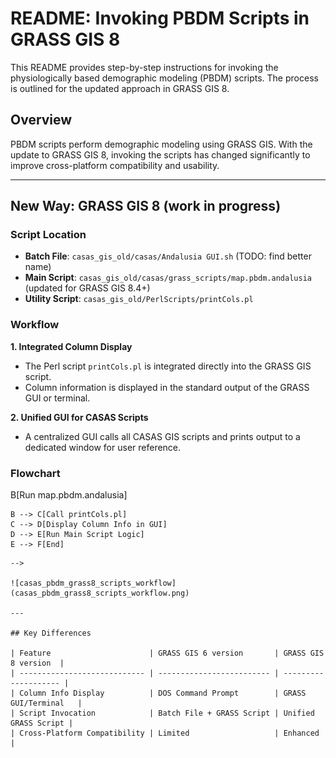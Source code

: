 # README: Invoking PBDM Scripts in GRASS GIS 8

This README provides step-by-step instructions for invoking the physiologically based demographic modeling (PBDM) scripts. The process is outlined for the updated approach in GRASS GIS 8.

## Overview

PBDM scripts perform demographic modeling using GRASS GIS. With the update to GRASS GIS 8, invoking the scripts has changed significantly to improve cross-platform compatibility and usability.

---

## New Way: GRASS GIS 8 (work in progress)

### Script Location

- **Batch File**: `casas_gis_old/casas/Andalusia GUI.sh` (TODO: find better name)
- **Main Script**: `casas_gis_old/casas/grass_scripts/map.pbdm.andalusia` (updated for GRASS GIS 8.4+)
- **Utility Script**: `casas_gis_old/PerlScripts/printCols.pl`

### Workflow

**1. Integrated Column Display**

- The Perl script `printCols.pl` is integrated directly into the GRASS GIS script.
- Column information is displayed in the standard output of the GRASS GUI or terminal.

**2. Unified GUI for CASAS Scripts**

- A centralized GUI calls all CASAS GIS scripts and prints output to a dedicated window for user reference.

### Flowchart

<!--
# render in https://mermaid.live
```mermaid
graph TD
    A[Start: Launch GRASS 8 GUI] --> B[Run map.pbdm.andalusia]

    B --> C[Call printCols.pl]
    C --> D[Display Column Info in GUI]
    D --> E[Run Main Script Logic]
    E --> F[End]

```
-->

![casas_pbdm_grass8_scripts_workflow](casas_pbdm_grass8_scripts_workflow.png)

---

## Key Differences

| Feature                      | GRASS GIS 6 version       | GRASS GIS 8 version  |
| ---------------------------- | ------------------------- | -------------------- |
| Column Info Display          | DOS Command Prompt        | GRASS GUI/Terminal   |
| Script Invocation            | Batch File + GRASS Script | Unified GRASS Script |
| Cross-Platform Compatibility | Limited                   | Enhanced             |
```
